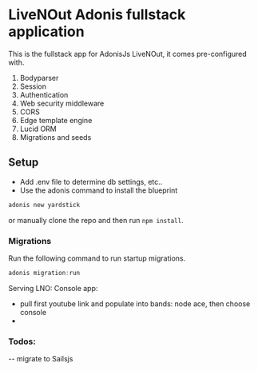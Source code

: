 # LiveNOut Adonis fullstack application

This is the fullstack app for AdonisJs LiveNOut, it comes pre-configured with.

1. Bodyparser
2. Session
3. Authentication
4. Web security middleware
5. CORS
6. Edge template engine
7. Lucid ORM
8. Migrations and seeds

## Setup
- Add .env file to determine db settings, etc..
- Use the adonis command to install the blueprint

```bash
adonis new yardstick
```

or manually clone the repo and then run `npm install`.


### Migrations

Run the following command to run startup migrations.

```js
adonis migration:run
```

Serving LNO:
Console app:
- pull first youtube link and populate into bands: node ace, then choose console 
- 

### Todos:
-- migrate to Sailsjs
